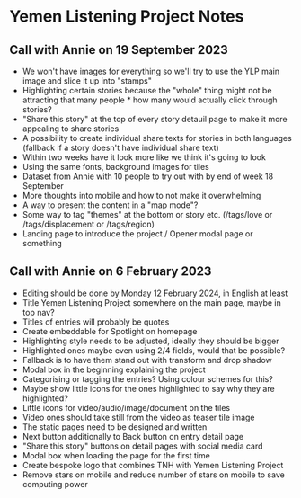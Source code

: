 # Yemen Listening Project Notes
## Call with Annie on 19 September 2023

* We won't have images for everything so we'll try to use the YLP main image and slice it up into "stamps"
* Highlighting certain stories because the "whole" thing might not be attracting that many people * how many would actually click through stories?
* "Share this story" at the top of every story detauil page to make it more appealing to share stories
* A possibility to create individual share texts for stories in both languages (fallback if a story doesn't have individual share text)
* Within two weeks have it look more like we think it's going to look
* Using the same fonts, background images for tiles
* Dataset from Annie with 10 people to try out with by end of week 18 September
* More thoughts into mobile and how to not make it overwhelming
* A way to present the content in a "map mode"?
* Some way to tag "themes" at the bottom or story etc. (/tags/love or /tags/displacement or /tags/region)
* Landing page to introduce the project / Opener modal page or something

## Call with Annie on 6 February 2023

* Editing should be done by Monday 12 February 2024, in English at least
* Title Yemen Listening Project somewhere on the main page, maybe in top nav?
* Titles of entries will probably be quotes
* Create embeddable for Spotlight on homepage
* Highlighting style needs to be adjusted, ideally they should be bigger
* Highlighted ones maybe even using 2/4 fields, would that be possible?
* Fallback is to have them stand out with transform and drop shadow
* Modal box in the beginning explaining the project
* Categorising or tagging the entries? Using colour schemes for this?
* Maybe show little icons for the ones highlighted to say why they are highlighted?
* Little icons for video/audio/image/document on the tiles
* Video ones should take still from the video as teaser tile image
* The static pages need to be designed and written
* Next button additionally to Back button on entry detail page
* "Share this story" buttons on detail pages with social media card
* Modal box when loading the page for the first time
* Create bespoke logo that combines TNH with Yemen Listening Project
* Remove stars on mobile and reduce number of stars on mobile to save computing power